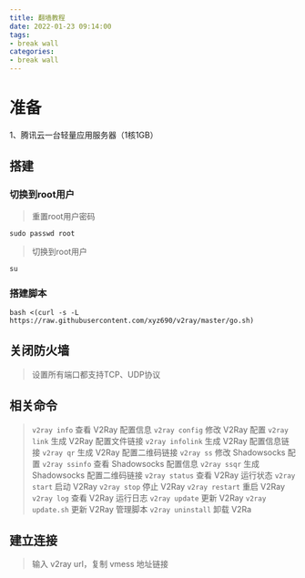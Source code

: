 ```yaml
---
title: 翻墙教程
date: 2022-01-23 09:14:00
tags:
- break wall
categories:
- break wall
---
```


# 准备

1、腾讯云一台轻量应用服务器（1核1GB）



## 搭建

### 切换到root用户

> 重置root用户密码

```
sudo passwd root
```

> 切换到root用户

```
su
```



### 搭建脚本

```
bash <(curl -s -L https://raw.githubusercontent.com/xyz690/v2ray/master/go.sh)
```



## 关闭防火墙
> 设置所有端口都支持TCP、UDP协议



## 相关命令

>`v2ray info` 			查看 V2Ray 配置信息
>`v2ray config` 		修改 V2Ray 配置
>`v2ray link` 			生成 V2Ray 配置文件链接
>`v2ray infolink` 	生成 V2Ray 配置信息链接
>`v2ray qr` 				生成 V2Ray 配置二维码链接
>`v2ray ss` 				修改 Shadowsocks 配置
>`v2ray ssinfo` 		查看 Shadowsocks 配置信息
>`v2ray ssqr` 			生成 Shadowsocks 配置二维码链接
>`v2ray status` 		查看 V2Ray 运行状态
>`v2ray start` 			启动 V2Ray
>`v2ray stop` 			停止 V2Ray
>`v2ray restart` 		重启 V2Ray
>`v2ray log` 				查看 V2Ray 运行日志
>`v2ray update` 			更新 V2Ray
>`v2ray update.sh` 	更新 V2Ray 管理脚本
>`v2ray uninstall` 	卸载 V2Ra



## 建立连接

> 输入 v2ray url，复制 vmess 地址链接